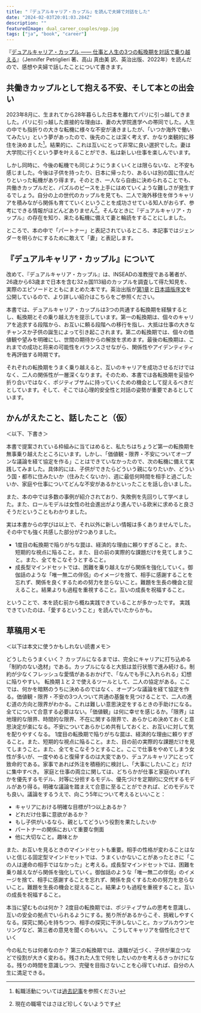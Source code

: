 ```yaml
---
title: "『デュアルキャリア・カップル』を読んで夫婦で対話をした"
date: "2024-02-03T20:01:03.284Z"
description: ""
featuredImage: dual_career_couples/ogp.jpg
tags: ["ja", "book", "career"]
---
```


『[デュアルキャリア・カップル ―― 仕事と人生の3つの転換期を対話で乗り越える](https://amzn.to/3OpDpfu)』（Jennifer Petriglieri 著、高山 真由美 訳、英治出版、2022年）を読んだので、感想や夫婦で話したことについて書きます。

## 共働きカップルとして抱える不安、そして本との出会い

2023年8月に、生まれてから28年暮らした日本を離れてパリに引っ越してきました。パリに引っ越した直接的な理由は、妻の大学院進学への帯同でした。人生の中でも指折りの大きな転機に様々な不安が湧きましたが、「いつか海外で働いてみたい」という夢があったので、後先のことは深く考えず、かなり楽観的に移住を決めました[^1]。結果的に、これは互いにとって非常に良い選択でした。妻は大学院に行くという夢を叶えることができ、私は新しい仕事を楽しんでいます。

しかし同時に、今後の転機でも同じようにうまくいくとは限らないな、と不安も感じました。今後は子供を持ったり、日本に帰ったり、あるいは別の国に住んだりといった転機があり得ます。そのとき、一人なら自由に決められることでも、共働きカップルだと、パズルのピースを上手にはめていくような難しさが発生するでしょう。自分の上の世代のカップルを見ても、二人で海外移住を伴うキャリアを積みながら関係も育てていくということを成功させている知人がおらず、参考にできる情報がほどんどありません[^2]。そんなときに『デュアルキャリア・カップル』の存在を知り、来たる転機に備えて妻と輪読をすることにしました。

ところで、本の中で「パートナー」と表記されているところ、本記事ではジェンダーを明らかにするために敢えて「妻」と表記します。

## 『デュアルキャリア・カップル』について

改めて、『デュアルキャリア・カップル』は、INSEADの准教授である著者が、26歳から63歳まで日本を含む32ヵ国113組のカップルを調査して得た知見を、実際のエピソードとともにまとめた本です。英治出版が[第1章](https://eijionline.com/n/n62446110b22a)と[日本語版序文](https://eijionline.com/n/n9ba359741b9b)を公開しているので、より詳しい紹介はこちらをご参照ください。

本書では、デュアルキャリア・カップルは3つの共通する転換期を経験するとし、転換期とその乗り越え方を提示しています。第一の転換期は、個々のキャリアを追求する段階から、お互いに頼る段階への移行を指し、大抵は仕事の大きなチャンスか子供の誕生によって引き起こされます。第二の転換期では、個々の価値観や望みを明確にし、世間の期待からの解放を求めます。最後の転換期は、これまでの成功と将来の可能性をバランスさせながら、関係性やアイデンティティを再評価する時期です。

それぞれの転換期をうまく乗り越えると、互いのキャリアを成功させるだけではなく、二人の関係性が一層深くなります。そのため、本書では各転換期を妥協や折り合いではなく、ポジティブサムに持っていくための機会として捉えるべきだとしています。そして、そこでは心理的安全性と対話の姿勢が重要であるとしています。

## かんがえたこと、話したこと（仮）

＜以下、下書き＞

本書で提案されている枠組みに当てはめると、私たちはちょうど第一の転換期を無事乗り越えたところにいます。しかし、「価値観・限界・不安についてオープンな議論を経て協定を作る」ことはできていなかったので、次の転機に備えて実践してみました。具体的には、子供ができたらどういう親になりたいか、どういう国・都市に住みたいか（住みたくないか）、週に最低何時間を相手と過ごしたいか、家庭や仕事についてどんな不安があるかといったことを話し合いました。

また、本の中では多数の事例が紹介されており、失敗例を先回りして学べました。また、ロールモデルは女性の社会進出がより進んでいる欧米に求めると良さそうだということもわかりました。

実は本書からの学びは以上で、それ以外に新しい情報は多くありませんでした。その中でも強く共感した部分が2つありました。

- 1度目の転換期で陥りがちな罠は、経済的な理由に頼りすぎること。また、短期的な視点に陥ること。また、目の前の実際的な課題だけを見てしまうこと。また、全てをこなそうとすること。
- 成長型マインドセットでは、困難を乗り越えながら関係を強化していく。御伽話のような「唯一無二の伴侶」のイメージを捨て、相手に感謝することを忘れず、関係を良くするための努力を怠らないこと。難題を生長の機会と捉えること。結果よりも過程を重視すること。互いの成長を祝福すること。

ということで、本を読む前から概ね実践できていることが多かったです。
実践できていたのは、「愛するということ」を読んでいたからかも。

[^1]: 転職活動については[過去記事](https://hippocampus-garden.com/job_hunt_in_france/)を参照ください
[^2]: 現在の職場ではさほど珍しくないようです

## 草稿用メモ

＜以下は本文に使うかもしれない読書メモ＞

どうしたらうまくいく？
カップルになるまでは、完全にキャリアに打ち込める「制約のない逸材」である。カップルになると大抵は並行状態で進み続ける。制約が少なくフレッシュな愛情があるおかげで、「なんでも手に入れられる」幻想に陥りやすい。
転換期１と２で使えるツールとして、二人の協定がある。ここでは、何かを暗黙のうちに決めるのではなく、オープンな議論を経て協定を作る。価値観・限界・不安の3つ人ついて共通の基盤を見つけることで、二人の進む道の方向と限界がわかる。これは難しい意思決定をするときの手助けになる。全てについて合意する必要はない。「価値観」は何に幸せを感じるか。「限界」は地理的な限界、時間的な限界、不在に関する限界で、あらかじめ決めておくと意思決定が楽になる。不安についてあらかじめ共有しておくと、お互いに対して気を配りやすくなる。
1度目の転換期で陥りがちな罠は、経済的な理由に頼りすぎること。また、短期的な視点に陥ること。また、目の前の実際的な課題だけを見てしまうこと。また、全てをこなそうとすること。ここで仕事をやめてしまう女性が多いが、一度やめると復帰するのは大変であり、デュアルキャリアにとって致命的である。家事であれば外注を積極的に検討し、「大事にしたいこと」だけに集中すべき。
家庭と仕事の両立に関しては、どちらかが仕事と家庭のいずれかを優先するモデル、対等に分担するモデル、優先づけを定期的に交代するモデルがあり得る。明確な議論を踏まえて合意に至ることができれば、どのモデルでも良い。議論をするうえで、向こう5年について考えるといいこと：

- キャリアにおける明確な目標が1つ以上あるか？
- どれだけ仕事に意欲があるか？
- もし子供がいるなら、親としてどういう役割を果たしたいか
- パートナーの関係において重要な側面
- 他に大切なこと。趣味とか

また、お互いを見るときのマインドセットも重要。相手の性格が変わることはないと信じる固定型マインドセットでは、うまくいかないことがあったときに「この人は運命の相手ではなかった」と考える。成長型マインドセットでは、困難を乗り越えながら関係を強化していく。御伽話のような「唯一無二の伴侶」のイメージを捨て、相手に感謝することを忘れず、関係を良くするための努力を怠らないこと。難題を生長の機会と捉えること。結果よりも過程を重視すること。互いの成長を祝福すること。

本当に望むものは何か？
2度目の転換期では、ポジティブサムの思考を意識し、互いの安全の拠点でいられるようにする。拠り所があるからこそ、挑戦しやすくなる。探究に関心を持ちつつ、相手の探究に干渉しないこと。カップルカウンセリングなど、第三者の意見を聞くのもいい。
こうしてキャリアを個性化させていく

今の私たちは何者なのか？
第三の転換期では、退職が近づく、子供が巣立つなどで役割が大きく変わる。残された人生で何をしたいのかを考えるきっかけになる。残りの時間を意識しつつ、完璧を目指さないことを心得ていれば、自分の人生に満足できる。

